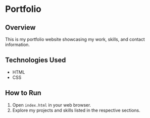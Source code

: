# Portfolio

## Overview
This is my portfolio website showcasing my work, skills, and contact information.

## Technologies Used
- HTML 
- CSS

## How to Run
1. Open `index.html` in your web browser.
2. Explore my projects and skills listed in the respective sections.
